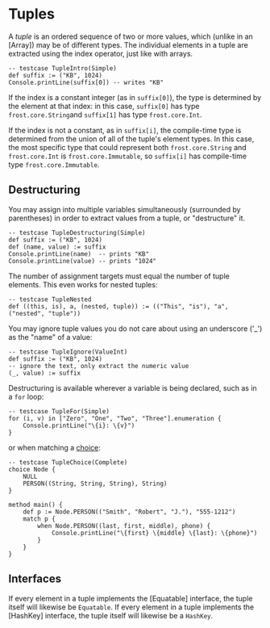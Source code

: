 Tuples
======

A *tuple* is an ordered sequence of two or more values, which (unlike in an [Array]) may be of
different types. The individual elements in a tuple are extracted using the index operator, just
like with arrays.

    -- testcase TupleIntro(Simple)
    def suffix := ("KB", 1024)
    Console.printLine(suffix[0]) -- writes "KB"

If the index is a constant integer (as in `suffix[0]`), the type is determined by the element at
that index: in this case, `suffix[0]` has type `frost.core.String`and `suffix[1]` has type
`frost.core.Int`. 

If the index is not a constant, as in `suffix[i]`, the compile-time type is determined from the
union of all of the tuple's element types. In this case, the most specific type that could represent
both `frost.core.String` and `frost.core.Int` is `frost.core.Immutable`, so `suffix[i]` has
compile-time type `frost.core.Immutable`.

Destructuring
-------------

You may assign into multiple variables simultaneously (surrounded by parentheses) in order to
extract values from a tuple, or "destructure" it.

    -- testcase TupleDestructuring(Simple)
    def suffix := ("KB", 1024)
    def (name, value) := suffix
    Console.printLine(name)  -- prints "KB"
    Console.printLine(value) -- prints "1024"

The number of assignment targets must equal the number of tuple elements. This even works for nested
tuples:

    -- testcase TupleNested
	def ((this, is), a, (nested, tuple)) := (("This", "is"), "a", ("nested", "tuple"))

You may ignore tuple values you do not care about using an underscore ('_') as the "name" of a
value:

    -- testcase TupleIgnore(ValueInt)
    def suffix := ("KB", 1024)
    -- ignore the text, only extract the numeric value
    (_, value) := suffix

Destructuring is available wherever a variable is being declared, such as in a `for` loop:

    -- testcase TupleFor(Simple)
    for (i, v) in ["Zero", "One", "Two", "Three"].enumeration {
        Console.printLine("\{i}: \{v}")
    }

or when matching a [choice](choices.md):

    -- testcase TupleChoice(Complete)
    choice Node {
        NULL
        PERSON((String, String, String), String)
    }

    method main() {
        def p := Node.PERSON(("Smith", "Robert", "J."), "555-1212")
        match p {
            when Node.PERSON((last, first, middle), phone) {
                Console.printLine("\{first} \{middle} \{last}: \{phone}")
            }
        }
    }

Interfaces
----------

If every element in a tuple implements the [Equatable] interface, the tuple itself will likewise be 
`Equatable`. If every element in a tuple implements the [HashKey] interface, the tuple itself will
likewise be a `HashKey`.